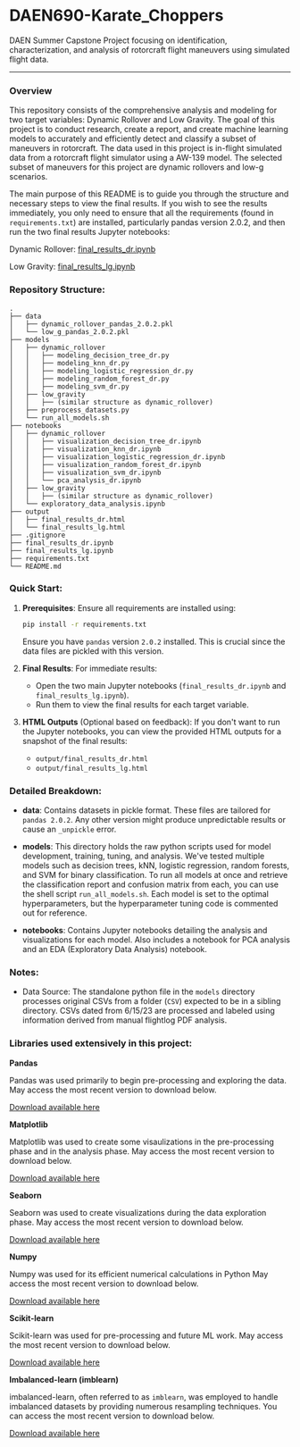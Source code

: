 # DAEN690-Karate_Choppers
DAEN Summer Capstone Project focusing on identification, characterization, and analysis of rotorcraft flight maneuvers using simulated flight data.

---

### Overview

This repository consists of the comprehensive analysis and modeling for two target variables: Dynamic Rollover and Low Gravity. The goal of this project is to conduct research, create a report, and create machine learning models to accurately and efficiently detect and classify a subset of maneuvers in rotorcraft. The data used in this project is in-flight simulated data from a rotorcraft flight simulator using a AW-139 model. The selected subset of maneuvers for this project are dynamic rollovers and low-g scenarios.

The main purpose of this README is to guide you through the structure and necessary steps to view the final results. If you wish to see the results immediately, you only need to ensure that all the requirements (found in `requirements.txt`) are installed, particularly pandas version 2.0.2, and then run the two final results Jupyter notebooks:

Dynamic Rollover: [final_results_dr.ipynb](final_results_dr.ipynb)

Low Gravity: [final_results_lg.ipynb](final_results_lg.ipynb)


### Repository Structure:
```
.
├── data
│   ├── dynamic_rollover_pandas_2.0.2.pkl
│   └── low_g_pandas_2.0.2.pkl
├── models
│   ├── dynamic_rollover
│   │   ├── modeling_decision_tree_dr.py
│   │   ├── modeling_knn_dr.py
│   │   ├── modeling_logistic_regression_dr.py
│   │   ├── modeling_random_forest_dr.py
│   │   ├── modeling_svm_dr.py
│   ├── low_gravity
│   │   ├── (similar structure as dynamic_rollover)
│   ├── preprocess_datasets.py
│   └── run_all_models.sh
├── notebooks
│   ├── dynamic_rollover
│   │   ├── visualization_decision_tree_dr.ipynb
│   │   ├── visualization_knn_dr.ipynb
│   │   ├── visualization_logistic_regression_dr.ipynb
│   │   ├── visualization_random_forest_dr.ipynb
│   │   ├── visualization_svm_dr.ipynb
│   │   └── pca_analysis_dr.ipynb
│   ├── low_gravity
│   │   ├── (similar structure as dynamic_rollover)
│   └── exploratory_data_analysis.ipynb
├── output
│   ├── final_results_dr.html
│   └── final_results_lg.html
├── .gitignore
├── final_results_dr.ipynb
├── final_results_lg.ipynb
├── requirements.txt
└── README.md
```


### Quick Start:

1. **Prerequisites**: Ensure all requirements are installed using:

    ```bash
    pip install -r requirements.txt
    ```

    Ensure you have `pandas` version `2.0.2` installed. This is crucial since the data files are pickled with this version.

2. **Final Results**: For immediate results:
    - Open the two main Jupyter notebooks (`final_results_dr.ipynb` and `final_results_lg.ipynb`).
    - Run them to view the final results for each target variable.

3. **HTML Outputs** (Optional based on feedback): If you don't want to run the Jupyter notebooks, you can view the provided HTML outputs for a snapshot of the final results:
    - `output/final_results_dr.html`
    - `output/final_results_lg.html`

### Detailed Breakdown:

- **data**: Contains datasets in pickle format. These files are tailored for `pandas 2.0.2`. Any other version might produce unpredictable results or cause an `_unpickle` error.

- **models**: This directory holds the raw python scripts used for model development, training, tuning, and analysis. We've tested multiple models such as decision trees, kNN, logistic regression, random forests, and SVM for binary classification. To run all models at once and retrieve the classification report and confusion matrix from each, you can use the shell script `run_all_models.sh`. Each model is set to the optimal hyperparameters, but the hyperparameter tuning code is commented out for reference.

- **notebooks**: Contains Jupyter notebooks detailing the analysis and visualizations for each model. Also includes a notebook for PCA analysis and an EDA (Exploratory Data Analysis) notebook.

### Notes:

- Data Source: The standalone python file in the `models` directory processes original CSVs from a folder (`CSV`) expected to be in a sibling directory. CSVs dated from 6/15/23 are processed and labeled using information derived from manual flightlog PDF analysis.

### Libraries used extensively in this project:

**Pandas**

Pandas was used primarily to begin pre-processing and exploring the data.
May access the most recent version to download below.

[Download available here](https://packaging.python.org/en/latest/tutorials/installing-packages/)

**Matplotlib**

Matplotlib was used to create some visaulizations in the pre-processing phase and in the analysis phase.
May access the most recent version to download below.

[Download available here](https://matplotlib.org/stable/users/installing/index.html)

**Seaborn**

Seaborn was used to create visualizations during the data exploration phase.
May access the most recent version to download below.

[Download available here](https://seaborn.pydata.org/installing.html)

**Numpy**

Numpy was used for its efficient numerical calculations in Python
May access the most recent version to download below.

[Download available here](https://numpy.org/install/)

**Scikit-learn**

Scikit-learn was used for pre-processing and future ML work.
May access the most recent version to download below.

[Download available here](https://scikit-learn.org/stable/install.html)

**Imbalanced-learn (imblearn)**

imbalanced-learn, often referred to as `imblearn`, was employed to handle imbalanced datasets by providing numerous resampling techniques.
You can access the most recent version to download below.

[Download available here](https://imbalanced-learn.org/stable/install.html)